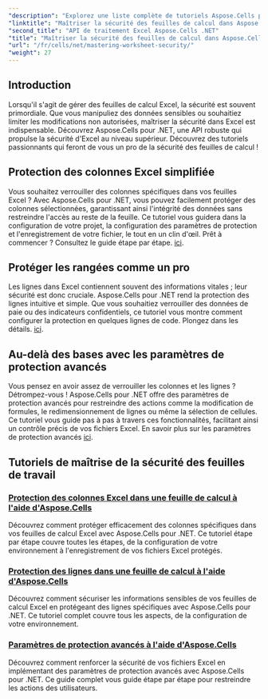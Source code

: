 ```yaml
---
"description": "Explorez une liste complète de tutoriels Aspose.Cells pour .NET. Apprenez à maîtriser la sécurité des feuilles de calcul grâce à des guides pratiques et détaillés pour la protection d'Excel."
"linktitle": "Maîtriser la sécurité des feuilles de calcul dans Aspose.Cells pour .NET"
"second_title": "API de traitement Excel Aspose.Cells .NET"
"title": "Maîtriser la sécurité des feuilles de calcul dans Aspose.Cells pour .NET"
"url": "/fr/cells/net/mastering-worksheet-security/"
"weight": 27
---
```


## Introduction

Lorsqu'il s'agit de gérer des feuilles de calcul Excel, la sécurité est souvent primordiale. Que vous manipuliez des données sensibles ou souhaitiez limiter les modifications non autorisées, maîtriser la sécurité dans Excel est indispensable. Découvrez Aspose.Cells pour .NET, une API robuste qui propulse la sécurité d'Excel au niveau supérieur. Découvrez des tutoriels passionnants qui feront de vous un pro de la sécurité des feuilles de calcul !

## Protection des colonnes Excel simplifiée  
Vous souhaitez verrouiller des colonnes spécifiques dans vos feuilles Excel ? Avec Aspose.Cells pour .NET, vous pouvez facilement protéger des colonnes sélectionnées, garantissant ainsi l'intégrité des données sans restreindre l'accès au reste de la feuille. Ce tutoriel vous guidera dans la configuration de votre projet, la configuration des paramètres de protection et l'enregistrement de votre fichier, le tout en un clin d'œil. Prêt à commencer ? Consultez le guide étape par étape. [ici](./excel-column-protection/).

## Protéger les rangées comme un pro  
Les lignes dans Excel contiennent souvent des informations vitales ; leur sécurité est donc cruciale. Aspose.Cells pour .NET rend la protection des lignes intuitive et simple. Que vous souhaitiez verrouiller des données de paie ou des indicateurs confidentiels, ce tutoriel vous montre comment configurer la protection en quelques lignes de code. Plongez dans les détails. [ici](./protecting-rows/).

## Au-delà des bases avec les paramètres de protection avancés  
Vous pensez en avoir assez de verrouiller les colonnes et les lignes ? Détrompez-vous ! Aspose.Cells pour .NET offre des paramètres de protection avancés pour restreindre des actions comme la modification de formules, le redimensionnement de lignes ou même la sélection de cellules. Ce tutoriel vous guide pas à pas à travers ces fonctionnalités, facilitant ainsi un contrôle précis de vos fichiers Excel. En savoir plus sur les paramètres de protection avancés [ici](./advanced-protection-settings/).

## Tutoriels de maîtrise de la sécurité des feuilles de travail
### [Protection des colonnes Excel dans une feuille de calcul à l'aide d'Aspose.Cells](./excel-column-protection/)
Découvrez comment protéger efficacement des colonnes spécifiques dans vos feuilles de calcul Excel avec Aspose.Cells pour .NET. Ce tutoriel étape par étape couvre toutes les étapes, de la configuration de votre environnement à l'enregistrement de vos fichiers Excel protégés.
### [Protection des lignes dans une feuille de calcul à l'aide d'Aspose.Cells](./protecting-rows/)
Découvrez comment sécuriser les informations sensibles de vos feuilles de calcul Excel en protégeant des lignes spécifiques avec Aspose.Cells pour .NET. Ce tutoriel complet couvre tous les aspects, de la configuration de votre environnement.
### [Paramètres de protection avancés à l'aide d'Aspose.Cells](./advanced-protection-settings/)
Découvrez comment renforcer la sécurité de vos fichiers Excel en implémentant des paramètres de protection avancés avec Aspose.Cells pour .NET. Ce guide complet vous guide étape par étape pour restreindre les actions des utilisateurs.
